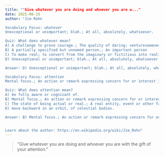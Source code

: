 ```yaml
---
title: ""Give whatever you are doing and whoever you are w..."
date: 2025-06-15
author: "Jim Rohn

Vocabulary Focus: whatever
Unexceptional or unimportant; blah.; At all, absolutely, whatsoever.

Quiz: What does whatever mean?
A) A challenge to prove courage.; The quality of daring; venturesomeness; boldness.
B) A partially specified but unnamed person.; An important person
C) To make real; to convert from the imaginary or fictitious into reality; to bring into real existence; To become aware of (a fact or situation, especially of something that has been true for a long time).
D) Unexceptional or unimportant; blah.; At all, absolutely, whatsoever.

Answer: D) Unexceptional or unimportant; blah.; At all, absolutely, whatsoever.

Vocabulary Focus: attention
Mental focus.; An action or remark expressing concern for or interest in someone or something, especially romantic interest.

Quiz: What does attention mean?
A) be fully aware or cognizant of.
B) Mental focus.; An action or remark expressing concern for or interest in someone or something, especially romantic interest.
C) The state of being actual or real.; A real entity, event or other fact.
D) move backward in an orbit, of celestial bodies.

Answer: B) Mental focus.; An action or remark expressing concern for or interest in someone or something, especially romantic interest.


Learn about the author: https://en.wikipedia.org/wiki/Jim_Rohn"
---
```


> "Give whatever you are doing and whoever you are with the gift of your attention."
